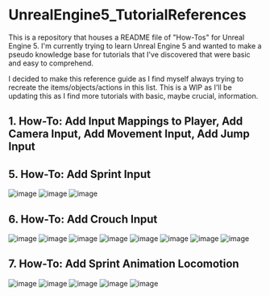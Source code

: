 # UnrealEngine5_TutorialReferences
This is a repository that houses a README file of "How-Tos" for Unreal Engine 5. I'm currently trying to learn Unreal Engine 5 and wanted to make a pseudo knowledge base for tutorials that I've discovered that were basic and easy to comprehend.

I decided to make this reference guide as I find myself always trying to recreate the items/objects/actions in this list. This is a WIP as I'll be updating this as I find more tutorials with basic, maybe crucial, information.

## 1. How-To: Add Input Mappings to Player, Add Camera Input, Add Movement Input, Add Jump Input


## 5. How-To: Add Sprint Input
![image](https://github.com/user-attachments/assets/116047e8-6409-497e-9531-320e39bb9ea6)
![image](https://github.com/user-attachments/assets/86c091d2-7345-45a0-a5df-126c69fd8876)
![image](https://github.com/user-attachments/assets/d4098fe9-98b3-4a33-b199-fc8a12811077)


## 6. How-To: Add Crouch Input
![image](https://github.com/user-attachments/assets/8ac6ee92-3ac2-48de-9981-f86d6dc1b78b)
![image](https://github.com/user-attachments/assets/9aad2174-4896-4ea8-a0ff-a85914b1bc94)
![image](https://github.com/user-attachments/assets/93a15e97-e267-405e-8a6b-e6858fbab34e)
![image](https://github.com/user-attachments/assets/d3e594ec-d058-4c56-b48e-48f417bacc1a)
![image](https://github.com/user-attachments/assets/25991381-5618-45d3-aeb0-98e461bdc7ae)
![image](https://github.com/user-attachments/assets/439e2952-cff8-4183-98ad-43ff420da12f)
![image](https://github.com/user-attachments/assets/6e390d2b-880f-4b43-b15e-5c85ce699f15)
![image](https://github.com/user-attachments/assets/7392e394-1932-4447-a915-0eeb06a3e3c4)


## 7. How-To: Add Sprint Animation Locomotion
![image](https://github.com/user-attachments/assets/e16e4fce-6548-4d34-ad65-068795b18ca7)
![image](https://github.com/user-attachments/assets/10cc6bee-a86b-4e36-8435-8114cb9b7331)
![image](https://github.com/user-attachments/assets/cc4cdbbf-7721-4df5-b908-9aa293117fb8)
![image](https://github.com/user-attachments/assets/da0de004-4f3a-4ec0-857d-cdb52021e8df)
![image](https://github.com/user-attachments/assets/0445d8a4-893c-46c1-a450-f06216fd12ac)

